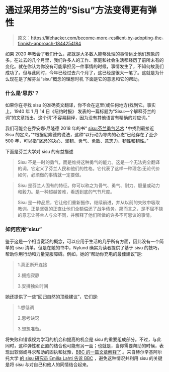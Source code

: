 # 通过采用芬兰的“Sisu”方法变得更有弹性

> 原文：<https://lifehacker.com/become-more-resilient-by-adopting-the-finnish-approach-1844254184>

如果 2020 年教会了我们什么，那就是大多数人能够处理的事情远比他们想象的多。在过去的几个月里，我们许多人的工作、家庭和社会生活都经历了前所未有的变化。就在你认为你没有可能承担另一件事情的时候，事情发生了，不知何故我们成功了。但与此同时，今年已经过去六个月了，这已经是很大一笔了。这就是为什么现在是了解芬兰“sisu”概念的理想时机 下面是它的意思和它的帮助。



### 什么是‘思苏’？

如果你在寻找 sisu 的准确英文翻译，你不会在这里(或任何地方)找到它。事实上，1940 年 1 月 14 日《纽约时报》 发表的一篇标题为“Sisu:一个解释芬兰的词”的文章指出，这个词“不容易翻译，因为没有其他语言有精确的对应词。”

我们可能会在乔安娜·尼隆德 2018 年的书“ [sisu:芬兰勇气艺术](https://www.amazon.com/Sisu-Finnish-Courage-Joanna-Nylund/dp/0762465069?asc_campaign=InlineText&asc_refurl=https://lifehacker.com/become-more-resilient-by-adopting-the-finnish-approach-1844254184&asc_source=&tag=kinjalifehackerlink-20) *中找到最接近 Sisu 的定义。”*根据尼隆德的说法，这种“以行动为导向的心态”已经存在了至少 500 年，可以指“坚忍的决心、坚韧、勇气、勇敢、意志力、韧性和韧性。”

下面是芬兰大学对 sisu 的有益描述

> Sisu 不是一时的勇气，而是维持这种勇气的能力。这是一个无法完全翻译的词。它定义了芬兰人民和他们的性格。它代表了这样一种理念:无论代价如何，必须做的事情就一定要做。

> Sisu 是芬兰人固有的特征。你可以称之为骨气、勇气、耐力、胆量或动力和毅力。是一种超越苦难，看透到底的气节尺度。
> 
> Sisu 是一种品质，它让他们重新振作，继续前进，并从以前的失败中吸取教训。正是坚强的正直让他们全额偿还了战争债务。简而言之，是不屈不挠的意志让芬兰人与众不同，并解释了他们所做的许多不可思议的事情。

### 如何应用“sisu”

鉴于这是一个相当宽泛的概念，可以应用于生活的几乎所有方面，因此没有一个简单的 sisu 清单。但是在她的书中，Nylund 确实为读者提供了基于 sisu 的技巧，帮助你用行动和力量克服障碍。例如，她的“帮助你充电的最佳建议”是:

> 1.真正断开连接
> 
> 2.拥抱寂静
> 
> 3.安排独处时间

她还提供了一些“回归自然的顶级建议”，它们是:

> 1.想低调
> 
> 2.思考诀窍
> 
> 3.想想准备。

将失败和错误视为学习的机会和提高的机会是 sisu 的重要组成部分。不过，与此同时，这种弹性和正直的结合也可能有另一面；也就是，当你需要帮助的时候，表现出软弱或寻求帮助的固执和犹豫，[BBC 的一篇文章解释了](https://www.bbc.com/worklife/article/20180502-sisu-the-finnish-art-of-inner-strength) 。来自赫尔辛基阿尔托大学 [的 sisu 研究员 Emilia Lahti 告诉 BBC](https://www.bbc.com/worklife/article/20180502-sisu-the-finnish-art-of-inner-strength) ，避免这种情况并利用 sisu 的关键是将 sisu 与对自己和他人的同情结合起来。
